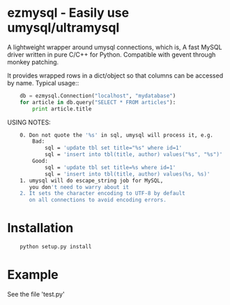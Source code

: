ezmysql - Easily use umysql/ultramysql
=======
A lightweight wrapper around umysql connections, which is,
A fast MySQL driver written in pure C/C++ for Python. Compatible with gevent through monkey patching.

It provides wrapped rows in a dict/object so that
columns can be accessed by name. Typical usage::
``` python
    db = ezmysql.Connection("localhost", "mydatabase")
    for article in db.query("SELECT * FROM articles"):
        print article.title
```

USING NOTES:
``` bash
    0. Don not quote the '%s' in sql, umysql will process it, e.g.
        Bad:
            sql = 'update tbl set title="%s" where id=1'
            sql = 'insert into tbl(title, author) values("%s", "%s")'
        Good:
            sql = 'update tbl set title=%s where id=1'
            sql = 'insert into tbl(title, author) values(%s, %s)'
    1. umysql will do escape_string job for MySQL,
       you don't need to warry about it
    2. It sets the character encoding to UTF-8 by default
       on all connections to avoid encoding errors.
```

Installation
============
```bash
    python setup.py install
```

Example
=======
See the file 'test.py'
